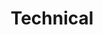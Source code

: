 ---
title: Technical
description: These are technical notes rather than thoughts or long-form writing. They should (ideally) reflect dry facts about technologies or things I'd like to remember.
---